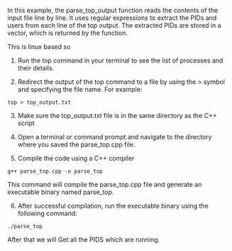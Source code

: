  In this example, the parse_top_output function reads the 
 contents of the input file line by line. It uses  regular expressions to extract the PIDs and users from each  line of the top output. The extracted PIDs are stored in a   vector, which is returned by the function.

 This is linux based so 

1. Run the top command in your terminal to see the list of processes and their details.

2. Redirect the output of the top command to a file by using the > symbol and specifying the file name. For example:

``` 
top > top_output.txt
```

3. Make sure the top_output.txt file is in the same directory as the C++ script

4. Open a terminal or command prompt and navigate to the directory where you saved the parse_top.cpp file.

5. Compile the code using a C++ compiler
```
g++ parse_top.cpp -o parse_top

```
This command will compile the parse_top.cpp file and generate an executable binary named parse_top.

6. After successful compilation, run the executable binary using the following command:

``` 
./parse_top

```


After that we will Get all the PIDS which are running. 